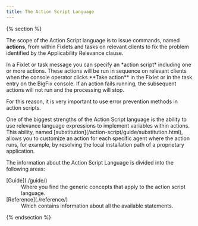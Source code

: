 ```yaml
---
title: The Action Script Language
---
```


{% section %}

The scope of the Action Script language is to issue commands, named **actions**, from within Fixlets 
and tasks on relevant clients to fix the problem identified by the Applicability Relevance clause.

<p>In a Fixlet or task message you can specify an *action script* including one or more actions. 
These actions will be run in sequence on relevant clients when the console operator clicks 
**Take action** in the Fixlet or in the task entry on the BigFix console.
If an action fails running, the subsequent actions will not run and the processing will stop.
 
For this reason, it is very important to use error prevention methods in action scripts.</p> 


<p>One of the biggest strengths of the Action Script language is the ability to use relevance language 
expressions to implement variables within actions. This ability, named [substitution](/action-script/guide/substitution.html), 
allows you to customize an action for each specific agent where the action runs, for example, by resolving the local 
installation path of a proprietary application.</p>

<p>The information about the Action Script Language is divided into the following areas:

<dl>
  <dt>[Guide](./guide/)</dt>
  <dd>Where you find the generic concepts that apply to the action script language.</dd>
  <dt>[Reference](./reference/)</dt>
  <dd>Which contains information about all the available statements.</dd>
</dl>

{% endsection %}
